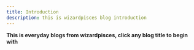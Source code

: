 ```yaml
---
title: Introduction
description: this is wizardpisces blog introduction
---
```


**This is everyday blogs from wizardpisces, click any blog title to begin with**



